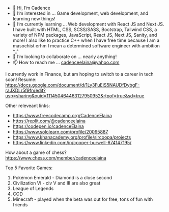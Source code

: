 - 👋 Hi, I’m Cadence 
- 👀 I’m interested in ... Game development, web development, and learning new things!
- 🌱 I’m currently learning ... Web development with React JS and Next JS. I have built with HTML, CSS, SCSS/SASS, Bootstrap, Tailwind CSS, a variety of NPM packages, JavaScript, React JS, Next JS, Sanity, and more! I also like to practice C++ when I have free time because I am a masochist erhm I mean a determined software engineer with ambition ^_^ 
- 💞️ I’m looking to collaborate on ... nearly anything!
- 📫 How to reach me ... cadenceelaina@yahoo.com 

I currently work in Finance, but am hoping to switch to a career in tech soon! 
Resume: https://docs.google.com/document/d/1Ly3FuEiS5NAUDfDybgF-raJXDLr5f9fn/edit?usp=sharing&ouid=111450464463127950952&rtpof=true&sd=true

Other releveant links: 
- https://www.freecodecamp.org/CadenceElaina
- https://replit.com/@cadenceelaina
- https://codepen.io/cadenceElaina
- https://www.sololearn.com/profile/20095887
- https://www.khanacademy.org/profile/sircoopa/projects
- https://www.linkedin.com/in/cooper-burwell-674147195/
 
How about a game of chess? https://www.chess.com/member/cadenceelaina

Top 5 Favorite Games: 
1. Pokémon Emerald - Diamond is a close second
2. Civilization VI - civ V and III are also great
3. League of Legends
4. COD 
5. Minecraft - played when the beta was out for free, tons of fun with friends
